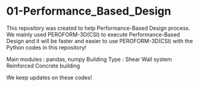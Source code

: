 # 01-Performance_Based_Design
This repository was created to help Performance-Based Design process.
We mainly used PEROFORM-3D(CSI) to execute Performance-Based Design and it will be faster and easier to use PEROFORM-3D(CSI) with the Python codes in this repository!

Main modules : pandas, numpy
Building Type : Shear Wall system Reinforced Concrete building

We keep updates on these codes!
